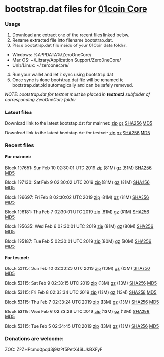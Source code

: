 # bootstrap.dat files for [01coin Core](https://01coin.io)

### Usage

1. Download and extract one of the recent files linked below.
2. Rename extracted file into filename bootstrap.dat.
3. Place bootstrap.dat file inside of your 01Coin data folder:
 - Windows: %APPDATA%\ZeroOneCore\
 - Mac OS: ~/Library/Application Support/ZeroOneCore/
 - Unix/Linux: ~/.zeroonecore/
4. Run your wallet and let it sync using bootstrap.dat
5. Once sync is done bootstrap.dat file will be renamed to bootstrap.dat.old automagically and can be safely removed.

_NOTE: bootstrap.dat for testnet must be placed in **testnet3** subfolder of corresponding ZeroOneCore folder_

### Latest files
Download link to the latest bootstap.dat for mainnet: [zip](https://files.01coin.io/mainnet/bootstrap.dat.zip) [gz](https://files.01coin.io/mainnet/bootstrap.dat.tar.gz) [SHA256](https://files.01coin.io/mainnet/sha256.txt) [MD5](https://files.01coin.io/mainnet/md5.txt)

Download link to the latest bootstap.dat for testnet: [zip](https://files.01coin.io/testnet/bootstrap.dat.zip) [gz](https://files.01coin.io/testnet/bootstrap.dat.tar.gz) [SHA256](https://files.01coin.io/testnet/sha256.txt) [MD5](https://files.01coin.io/testnet/md5.txt)

### Recent files

#### For mainnet:

Block 197651: Sun Feb 10 02:30:01 UTC 2019 [zip](https://files.01coin.io/mainnet/2019-02-10/bootstrap.dat.zip) (81M) [gz](https://files.01coin.io/mainnet/2019-02-10/bootstrap.dat.tar.gz) (81M) [SHA256](https://files.01coin.io/mainnet/2019-02-10/sha256.txt) [MD5](https://files.01coin.io/mainnet/2019-02-10/md5.txt)

Block 197130: Sat Feb  9 02:30:02 UTC 2019 [zip](https://files.01coin.io/mainnet/2019-02-09/bootstrap.dat.zip) (81M) [gz](https://files.01coin.io/mainnet/2019-02-09/bootstrap.dat.tar.gz) (81M) [SHA256](https://files.01coin.io/mainnet/2019-02-09/sha256.txt) [MD5](https://files.01coin.io/mainnet/2019-02-09/md5.txt)

Block 196697: Fri Feb  8 02:30:02 UTC 2019 [zip](https://files.01coin.io/mainnet/2019-02-08/bootstrap.dat.zip) (81M) [gz](https://files.01coin.io/mainnet/2019-02-08/bootstrap.dat.tar.gz) (81M) [SHA256](https://files.01coin.io/mainnet/2019-02-08/sha256.txt) [MD5](https://files.01coin.io/mainnet/2019-02-08/md5.txt)

Block 196181: Thu Feb  7 02:30:01 UTC 2019 [zip](https://files.01coin.io/mainnet/2019-02-07/bootstrap.dat.zip) (81M) [gz](https://files.01coin.io/mainnet/2019-02-07/bootstrap.dat.tar.gz) (81M) [SHA256](https://files.01coin.io/mainnet/2019-02-07/sha256.txt) [MD5](https://files.01coin.io/mainnet/2019-02-07/md5.txt)

Block 195635: Wed Feb  6 02:30:01 UTC 2019 [zip](https://files.01coin.io/mainnet/2019-02-06/bootstrap.dat.zip) (81M) [gz](https://files.01coin.io/mainnet/2019-02-06/bootstrap.dat.tar.gz) (80M) [SHA256](https://files.01coin.io/mainnet/2019-02-06/sha256.txt) [MD5](https://files.01coin.io/mainnet/2019-02-06/md5.txt)

Block 195187: Tue Feb  5 02:30:01 UTC 2019 [zip](https://files.01coin.io/mainnet/2019-02-05/bootstrap.dat.zip) (80M) [gz](https://files.01coin.io/mainnet/2019-02-05/bootstrap.dat.tar.gz) (80M) [SHA256](https://files.01coin.io/mainnet/2019-02-05/sha256.txt) [MD5](https://files.01coin.io/mainnet/2019-02-05/md5.txt)


#### For testnet:

Block 53115: Sun Feb 10 02:33:23 UTC 2019 [zip](https://files.01coin.io/testnet/2019-02-10/bootstrap.dat.zip) (13M) [gz](https://files.01coin.io/testnet/2019-02-10/bootstrap.dat.tar.gz) (13M) [SHA256](https://files.01coin.io/testnet/2019-02-10/sha256.txt) [MD5](https://files.01coin.io/testnet/2019-02-10/md5.txt)

Block 53115: Sat Feb  9 02:33:15 UTC 2019 [zip](https://files.01coin.io/testnet/2019-02-09/bootstrap.dat.zip) (13M) [gz](https://files.01coin.io/testnet/2019-02-09/bootstrap.dat.tar.gz) (13M) [SHA256](https://files.01coin.io/testnet/2019-02-09/sha256.txt) [MD5](https://files.01coin.io/testnet/2019-02-09/md5.txt)

Block 53115: Fri Feb  8 02:33:34 UTC 2019 [zip](https://files.01coin.io/testnet/2019-02-08/bootstrap.dat.zip) (13M) [gz](https://files.01coin.io/testnet/2019-02-08/bootstrap.dat.tar.gz) (13M) [SHA256](https://files.01coin.io/testnet/2019-02-08/sha256.txt) [MD5](https://files.01coin.io/testnet/2019-02-08/md5.txt)

Block 53115: Thu Feb  7 02:33:24 UTC 2019 [zip](https://files.01coin.io/testnet/2019-02-07/bootstrap.dat.zip) (13M) [gz](https://files.01coin.io/testnet/2019-02-07/bootstrap.dat.tar.gz) (13M) [SHA256](https://files.01coin.io/testnet/2019-02-07/sha256.txt) [MD5](https://files.01coin.io/testnet/2019-02-07/md5.txt)

Block 53115: Wed Feb  6 02:33:26 UTC 2019 [zip](https://files.01coin.io/testnet/2019-02-06/bootstrap.dat.zip) (13M) [gz](https://files.01coin.io/testnet/2019-02-06/bootstrap.dat.tar.gz) (13M) [SHA256](https://files.01coin.io/testnet/2019-02-06/sha256.txt) [MD5](https://files.01coin.io/testnet/2019-02-06/md5.txt)

Block 53115: Tue Feb  5 02:34:45 UTC 2019 [zip](https://files.01coin.io/testnet/2019-02-05/bootstrap.dat.zip) (13M) [gz](https://files.01coin.io/testnet/2019-02-05/bootstrap.dat.tar.gz) (13M) [SHA256](https://files.01coin.io/testnet/2019-02-05/sha256.txt) [MD5](https://files.01coin.io/testnet/2019-02-05/md5.txt)


### Donations are welcome:

ZOC: ZPZHPcmoQpqd3j9ktPf5PetX4SLJkBXFyP
